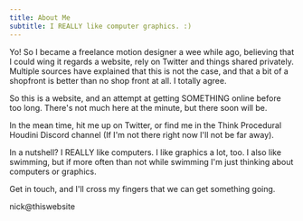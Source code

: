 ```yaml
---
title: About Me
subtitle: I REALLY like computer graphics. :)
---
```


Yo! So I became a freelance motion designer a wee while ago, believing that I could wing it regards a website, rely on Twitter and things shared privately. Multiple sources have explained that this is not the case, and that a bit of a shopfront is better than no shop front at all. I totally agree.

So this is a website, and an attempt at getting SOMETHING online before too long. There's not much here at the minute, but there soon will be.

In the mean time, hit me up on Twitter, or find me in the Think Procedural Houdini Discord channel (If I'm not there right now I'll not be far away).

In a nutshell? I REALLY like computers. I like graphics a lot, too. I also like swimming, but if more often than not while swimming I'm just thinking about computers or graphics.

Get in touch, and I'll cross my fingers that we can get something going.

nick@thiswebsite
